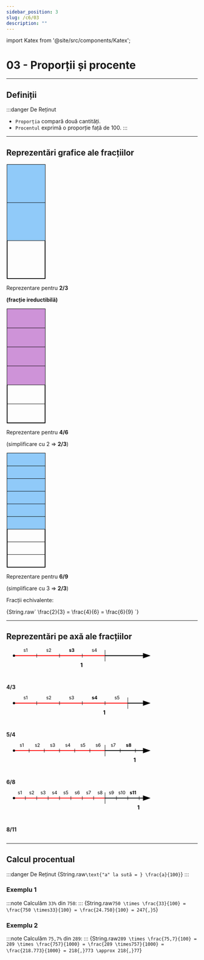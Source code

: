 ```yaml
---
sidebar_position: 3
slug: /c6/03
description: ""
---
```


import Katex from '@site/src/components/Katex';

# 03 - Proporții și procente
---

## Definiții
:::danger De Reținut
- `Proporția` compară două cantități.
- `Procentul` exprimă o proporție față de 100.
:::

---

## Reprezentări grafice ale fracțiilor

<div style={{ display: 'flex', flexDirection: 'row', gap: '3rem', alignItems: 'center', justifyContent: 'center', flexWrap: 'wrap' }}>

<!-- 2/3 -->
<div style={{ display: 'flex', flexDirection: 'column', alignItems: 'center' }}>
<svg width="104" height="304" viewBox="0 0 104 304">
  <rect x="2" y="2" width="100" height="300" fill="none" stroke="black" stroke-width="2" />
  
  <rect x="2" y="2" width="100" height="100" fill="#90caf9" />
  <rect x="2" y="102" width="100" height="100" fill="#90caf9" />
  
  <line x1="2" y1="102" x2="102" y2="102" stroke="black" stroke-width="1" />
  <line x1="2" y1="202" x2="102" y2="202" stroke="black" stroke-width="1" />
</svg>
<p style={{ marginTop: '1rem', textAlign: 'center' }}>Reprezentare pentru <strong>2/3</strong></p>
<p style={{ textAlign: 'center' }}><strong>(fracție ireductibilă)</strong></p>
</div>

<!-- 4/6 -->
<div style={{ display: 'flex', flexDirection: 'column', alignItems: 'center' }}>
<svg width="104" height="304" viewBox="0 0 104 304">
  <rect x="2" y="2" width="100" height="300" fill="none" stroke="black" stroke-width="2" />
  
<rect x="2" y="2" width="100" height="50" fill="#ce93d8" />
<rect x="2" y="52" width="100" height="50" fill="#ce93d8" />
<rect x="2" y="102" width="100" height="50" fill="#ce93d8" />
<rect x="2" y="152" width="100" height="50" fill="#ce93d8" />
  
  <line x1="2" y1="52" x2="102" y2="52" stroke="black" stroke-width="1" />
  <line x1="2" y1="102" x2="102" y2="102" stroke="black" stroke-width="1" />
  <line x1="2" y1="152" x2="102" y2="152" stroke="black" stroke-width="1" />
  <line x1="2" y1="202" x2="102" y2="202" stroke="black" stroke-width="1" />
  <line x1="2" y1="252" x2="102" y2="252" stroke="black" stroke-width="1" />
</svg>
<p style={{ marginTop: '1rem', textAlign: 'center' }}>Reprezentare pentru <strong>4/6</strong></p>
<p style={{ textAlign: 'center' }}>(simplificare cu 2 => <strong>2/3</strong>)</p>
</div>

<!-- 6/9 -->
<div style={{ display: 'flex', flexDirection: 'column', alignItems: 'center' }}>
<svg width="104" height="304" viewBox="0 0 104 304">
  <rect x="2" y="2" width="100" height="300" fill="none" stroke="black" stroke-width="2" />
  
  <rect x="2" y="2" width="100" height="33.33" fill="#90caf9" />
  <rect x="2" y="35.33" width="100" height="33.33" fill="#90caf9" />
  <rect x="2" y="68.66" width="100" height="33.33" fill="#90caf9" />
  <rect x="2" y="101.99" width="100" height="33.33" fill="#90caf9" />
  <rect x="2" y="135.32" width="100" height="33.33" fill="#90caf9" />
  <rect x="2" y="168.65" width="100" height="33.33" fill="#90caf9" />
  
  <line x1="2" y1="35.33" x2="102" y2="35.33" stroke="black" stroke-width="1" />
  <line x1="2" y1="68.66" x2="102" y2="68.66" stroke="black" stroke-width="1" />
  <line x1="2" y1="101.99" x2="102" y2="101.99" stroke="black" stroke-width="1" />
  <line x1="2" y1="135.32" x2="102" y2="135.32" stroke="black" stroke-width="1" />
  <line x1="2" y1="168.65" x2="102" y2="168.65" stroke="black" stroke-width="1" />
  <line x1="2" y1="201.98" x2="102" y2="201.98" stroke="black" stroke-width="1" />
  <line x1="2" y1="235.31" x2="102" y2="235.31" stroke="black" stroke-width="1" />
  <line x1="2" y1="268.64" x2="102" y2="268.64" stroke="black" stroke-width="1" />
</svg>
<p style={{ marginTop: '1rem', textAlign: 'center' }}>Reprezentare pentru <strong>6/9</strong></p>
<p style={{ textAlign: 'center' }}>(simplificare cu 3 => <strong>2/3</strong>)</p>
</div>

</div>

Fracții echivalente:

<Katex>
{String.raw`
\frac{2}{3} = \frac{4}{6} = \frac{6}{9}
`}
</Katex>

---

## Reprezentări pe axă ale fracțiilor

<div style={{ display: 'flex', flexDirection: 'column', gap: '3rem', alignItems: 'flex-start' }}>


<!-- Axa 1 - 4/3 -->
<div style={{ display: 'flex' }}>
<svg width="400" height="80" viewBox="0 0 400 80">
  <!-- Punct de start -->
  <circle cx="20" cy="20" r="3" fill="black" />
  <!-- Segmente roșii -->
  <line x1="23" y1="20" x2="80" y2="20" stroke="red" stroke-width="2"/>
  <line x1="80" y1="20" x2="140" y2="20" stroke="red" stroke-width="2"/>
  <line x1="140" y1="20" x2="200" y2="20" stroke="red" stroke-width="2"/>
  <line x1="200" y1="20" x2="260" y2="20" stroke="red" stroke-width="2"/>
  <!-- Prelungire cu săgeată -->
  <line x1="260" y1="20" x2="360" y2="20" stroke="black" stroke-width="2" marker-end="url(#arrowhead)" />
  <!-- Marcaje -->
  <line x1="80" y1="15" x2="80" y2="25" stroke="black" />
  <line x1="140" y1="15" x2="140" y2="25" stroke="black" />
  <line x1="200" y1="15" x2="200" y2="25" stroke="black" />
  <line x1="260" y1="5" x2="260" y2="35" stroke="black" />
  <!-- s1, s2, s3, s4 -->
  <text x="45" y="10" font-size="12">s1</text>
  <text x="105" y="10" font-size="12">s2</text>
  <text x="165" y="10" font-size="12" font-weight="bold">s3</text>
  <text x="225" y="10" font-size="12">s4</text>
  <!-- 1 sub al treilea segment -->
  <text x="195" y="50" font-size="14" font-weight="bold">1</text>
</svg>
<p style={{ margin: 0 }}><strong>4/3</strong></p>
</div>

<!-- Axa 2 - 5/4 -->
<div style={{ display: 'flex' }}>
<svg width="400" height="80" viewBox="0 0 400 80">
  <circle cx="20" cy="20" r="3" fill="black" />
  <line x1="23" y1="20" x2="80" y2="20" stroke="red" stroke-width="2"/>
  <line x1="80" y1="20" x2="140" y2="20" stroke="red" stroke-width="2"/>
  <line x1="140" y1="20" x2="200" y2="20" stroke="red" stroke-width="2"/>
  <line x1="200" y1="20" x2="260" y2="20" stroke="red" stroke-width="2"/>
  <line x1="260" y1="20" x2="320" y2="20" stroke="red" stroke-width="2"/>
  <!-- Prelungire cu săgeată -->
  <line x1="320" y1="20" x2="360" y2="20" stroke="black" stroke-width="2" marker-end="url(#arrowhead)" />
  <!-- Marcaje -->
  <line x1="80" y1="15" x2="80" y2="25" stroke="black" />
  <line x1="140" y1="15" x2="140" y2="25" stroke="black" />
  <line x1="200" y1="15" x2="200" y2="25" stroke="black" />
  <line x1="260" y1="15" x2="260" y2="25" stroke="black" />
  <line x1="320" y1="5" x2="320" y2="35" stroke="black" />
  <!-- s1, s2, s3, s4, s5 -->
  <text x="45" y="10" font-size="12">s1</text>
  <text x="105" y="10" font-size="12">s2</text>
  <text x="165" y="10" font-size="12">s3</text>
  <text x="225" y="10" font-size="12" font-weight="bold">s4</text>
  <text x="285" y="10" font-size="12">s5</text>
  <!-- 1 sub al patrulea segment -->
  <text x="255" y="50" font-size="14" font-weight="bold">1</text>
</svg>
<p style={{ margin: 0 }}><strong>5/4</strong></p>
</div>

<!-- Axa 3 - 6/8 -->
<div style={{ display: 'flex' }}>
<svg width="400" height="80" viewBox="0 0 400 80">
  <circle cx="20" cy="20" r="3" fill="black" />
  <line x1="23" y1="20" x2="260" y2="20" stroke="red" stroke-width="2"/>
  <line x1="260" y1="20" x2="360" y2="20" stroke="black" stroke-width="2" marker-end="url(#arrowhead)" />
  <!-- Marcaje -->
  <line x1="60" y1="15" x2="60" y2="25" stroke="black" />
  <line x1="100" y1="15" x2="100" y2="25" stroke="black" />
  <line x1="140" y1="15" x2="140" y2="25" stroke="black" />
  <line x1="180" y1="15" x2="180" y2="25" stroke="black" />
  <line x1="220" y1="15" x2="220" y2="25" stroke="black" />
  <line x1="260" y1="5" x2="260" y2="35" stroke="black" />
  <line x1="300" y1="15" x2="300" y2="25" stroke="black" />
  <line x1="340" y1="15" x2="340" y2="25" stroke="black" />
  <!-- s1, s2, ..., s8 -->
  <text x="35" y="10" font-size="12">s1</text>
  <text x="75" y="10" font-size="12">s2</text>
  <text x="115" y="10" font-size="12">s3</text>
  <text x="155" y="10" font-size="12">s4</text>
  <text x="195" y="10" font-size="12">s5</text>
  <text x="235" y="10" font-size="12">s6</text>
  <text x="275" y="10" font-size="12">s7</text>
  <text x="315" y="10" font-size="12" font-weight="bold">s8</text>
  <!-- 1 sub al patrulea segment -->
  <text x="335" y="50" font-size="14" font-weight="bold">1</text>
</svg>
<p style={{ margin: 0 }}><strong>6/8</strong></p>
</div>

<!-- Axa 4 - 8/11 -->
<div style={{ display: 'flex' }}>
<svg width="400" height="80" viewBox="0 0 400 80">
  <circle cx="20" cy="20" r="3" fill="black" />
  <line x1="23" y1="20" x2="260" y2="20" stroke="red" stroke-width="2"/>
  <line x1="260" y1="20" x2="360" y2="20" stroke="black" stroke-width="2" marker-end="url(#arrowhead)" />
  <!-- Marcaje -->
  <line x1="50" y1="15" x2="50" y2="25" stroke="black" />
  <line x1="80" y1="15" x2="80" y2="25" stroke="black" />
  <line x1="110" y1="15" x2="110" y2="25" stroke="black" />
  <line x1="140" y1="15" x2="140" y2="25" stroke="black" />
  <line x1="170" y1="15" x2="170" y2="25" stroke="black" />
  <line x1="200" y1="15" x2="200" y2="25" stroke="black" />
  <line x1="230" y1="15" x2="230" y2="25" stroke="black" />
  <line x1="260" y1="5" x2="260" y2="35" stroke="black" />
  <line x1="290" y1="15" x2="290" y2="25" stroke="black" />
  <line x1="320" y1="15" x2="320" y2="25" stroke="black" />
  <line x1="350" y1="15" x2="350" y2="25" stroke="black" />
  <text x="30" y="10" font-size="12">s1</text>
  <text x="60" y="10" font-size="12">s2</text>
  <text x="90" y="10" font-size="12">s3</text>
  <text x="120" y="10" font-size="12">s4</text>
  <text x="150" y="10" font-size="12">s5</text>
  <text x="180" y="10" font-size="12">s6</text>
  <text x="210" y="10" font-size="12">s7</text>
  <text x="240" y="10" font-size="12">s8</text>
  <text x="270" y="10" font-size="12">s9</text>
  <text x="295" y="10" font-size="12">s10</text>
  <text x="325" y="10" font-size="12" font-weight="bold">s11</text>
  <!-- 1 sub al optulea segment -->
  <text x="345" y="50" font-size="14" font-weight="bold">1</text>
</svg>
<p style={{ margin: 0 }}><strong>8/11</strong></p>
</div>

</div>

<!-- Definim o singură dată săgeata -->
<svg width="0" height="0">
  <defs>
    <marker id="arrowhead" markerWidth="10" markerHeight="7" refX="0" refY="3.5" orient="auto">
      <polygon points="0 0, 10 3.5, 0 7" fill="black" />
    </marker>
  </defs>
</svg>


---

## Calcul procentual
:::danger De Reținut
<Katex>
{String.raw`
\text{"a" la sută = } \frac{a}{100}
`}
</Katex>
:::

### Exemplu 1
:::note
Calculăm `33%` din `750`:
:::
<Katex>
{String.raw`
750 \times \frac{33}{100} = \frac{750 \times33}{100} = \frac{24.750}{100} = 247{,}5
`}
</Katex>

### Exemplu 2
:::note
Calculăm `75,7%` din `289`:
:::
<Katex>
{String.raw`
289 \times \frac{75,7}{100} = 289 \times \frac{757}{1000} = \frac{289 \times757}{1000} = \frac{218.773}{1000} = 218{,}773 \approx 218{,}77
`}
</Katex>


